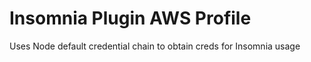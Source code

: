 # Insomnia Plugin AWS Profile

Uses Node default credential chain to obtain creds for Insomnia usage
